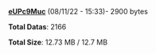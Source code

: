[**eUPc9Muc**](/data/eUPc9Muc.txt) (08/11/22 - 15:33)- 2900 bytes

**Total Datas**: 2166

**Total Size**: 12.73 MB / 12.7 MB